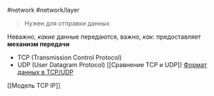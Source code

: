 #network #network/layer 

> Нужен для отправки данных

Неважно, *какие* данные передаются, важно, *как*: предоставляет **механизм передачи**

- TCP (Transmission Control Protocol)
- UDP (User Datagram Protocol)
[[Сравнение TCP и UDP]]
[Формат данных в TCP/UDP](Формат%20данных%20в%20TCP%20UDP)

[[Модель TCP IP]]